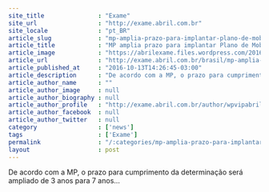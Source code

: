 ```yaml
---
site_title               : "Exame"
site_url                 : "http://exame.abril.com.br"
site_locale              : "pt_BR"
article_slug             : "mp-amplia-prazo-para-implantar-plano-de-mobilidade-urbana"
article_title            : "MP amplia prazo para implantar Plano de Mobilidade Urbana"
article_image            : "https://abrilexame.files.wordpress.com/2016/10/size_960_16_9_bruno-araujo.jpg?quality=70&strip=all&w=960"
article_url              : "http://exame.abril.com.br/brasil/mp-amplia-prazo-para-implantar-plano-de-mobilidade-urbana/"
article_published_at     : "2016-10-13T14:26:45-03:00"
article_description      : "De acordo com a MP, o prazo para cumprimento da determinação será ampliado de 3 anos para 7 anos..."
article_author_name      : ""
article_author_image     : null
article_author_biography : null
article_author_profile   : "http://exame.abril.com.br/author/wpvipabril/"
article_author_facebook  : null
article_author_twitter   : null
category                 : ['news']
tags                     : ['Exame']
permalink                : "/:categories/mp-amplia-prazo-para-implantar-plano-de-mobilidade-urbana/"
layout                   : post
---
```


De acordo com a MP, o prazo para cumprimento da determinação será ampliado de 3 anos para 7 anos...
